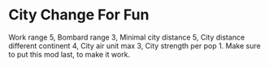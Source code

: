 # City Change For Fun

Work range 5, 
Bombard range 3, 
Minimal city distance 5, 
City distance different continent 4, 
City air unit max 3, 
City strength per pop 1.
Make sure to put this mod last, to make it work.
